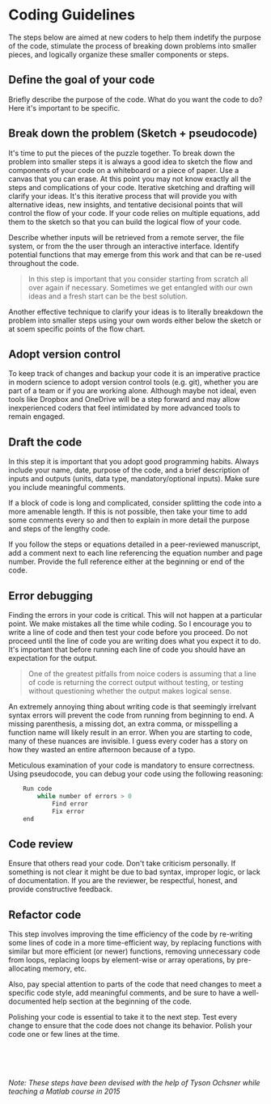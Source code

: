 # Coding Guidelines

The steps below are aimed at new coders to help them indetify the purpose of the code, stimulate the process of breaking down problems into smaller pieces, and logically organize these smaller components or steps.

## Define the goal of your code
Briefly describe the purpose of the code. What do you want the code to do? Here it's important to be specific.

## Break down the problem (Sketch + pseudocode)
It's time to put the pieces of the puzzle together. To break down the problem into smaller steps it is always a good idea to sketch the flow and components of your code on a whiteboard or a piece of paper. Use a canvas that you can erase. At this point you may not know exactly all the steps and complications of your code. Iterative sketching and drafting will clarify your ideas. It's this iterative process that will provide you with alternative ideas, new insights, and tentative decisional points that will control the flow of your code. If your code relies on multiple equations, add them to the sketch so that you can build the logical flow of your code.

Describe whether inputs will be retrieved from a remote server, the file system, or from the the user through an interactive interface. Identify potential functions that may emerge from this work and that can be re-used throughout the code.

>In this step is important that you consider starting from scratch all over again if necessary. Sometimes we get entangled with our own ideas and a fresh start can be the best solution.

Another effective technique to clarify your ideas is to literally breakdown the problem into smaller steps using your own words either below the sketch or at soem specific points of the flow chart.

## Adopt version control
To keep track of changes and backup your code it is an imperative practice in modern science to adopt version control tools (e.g. git), whether you are part of a team or if you are working alone. Although maybe not ideal, even tools like Dropbox and OneDrive will be a step forward and may allow inexperienced coders that feel intimidated by more advanced tools to remain engaged.

## Draft the code
In this step it is important that you adopt good programming habits. Always include your name, date, purpose of the code, and a brief description of inputs and outputs (units, data type, mandatory/optional inputs). Make sure you include meaningful comments.

If a block of code is long and complicated, consider splitting the code into a more amenable length. If this is not possible, then take your time to add some comments every so and then to explain in more detail the purpose and steps of the lengthy code. 

If you follow the steps or equations detailed in a peer-reviewed manuscript, add a comment next to each line referencing the equation number and page number. Provide the full reference either at the beginning or end of the code.

## Error debugging
Finding the errors in your code is critical. This will not happen at a particular point. We make mistakes all the time while coding. So I encourage you to write a line of code and then test your code before you proceed. Do not proceed until the line of code you are writing does what you expect it to do. It's important that before running each line of code you should have an expectation for the output.

>One of the greatest pitfalls from noice coders is assuming that a line of code is returning the correct output without testing, or testing without questioning whether the output makes logical sense.

An extremely annoying thing about writing code is that seemingly irrelvant syntax errors will prevent the code from running from beginning to end. A missing parenthesis, a missing dot, an extra comma, or misspelling a function name will likely result in an error. When you are starting to code, many of these nuances are invisible. I guess every coder has a story on how they wasted an entire afternoon because of a typo. 

Meticulous examination of your code is mandatory to ensure correctness. Using pseudocode, you can debug your code using the following reasoning:

```python
    Run code
        while number of errors > 0
            Find error
            Fix error
    end
```

## Code review
Ensure that others read your code. Don't take criticism personally. If something is not clear it might be due to bad syntax, improper logic, or lack of documentation. If you are the reviewer, be respectful, honest, and provide constructive feedback.

## Refactor code
This step involves improving the time efficiency of the code by re-writing some lines of code in a more time-efficient way, by replacing functions with similar but more efficient (or newer) functions, removing unnecessary code from loops, replacing loops by element-wise or array operations, by pre-allocating memory, etc. 

Also, pay special attention to parts of the code that need changes to meet a specific code style, add meaningful comments, and be sure to have a well-documented help section at the beginning of the code.

Polishing your code is essential to take it to the next step. Test every change to ensure that the code does not change its behavior. Polish your code one or few lines at the time.

<br/><br/><br/>

*Note: These steps have been devised with the help of Tyson Ochsner while teaching a Matlab course in 2015*
